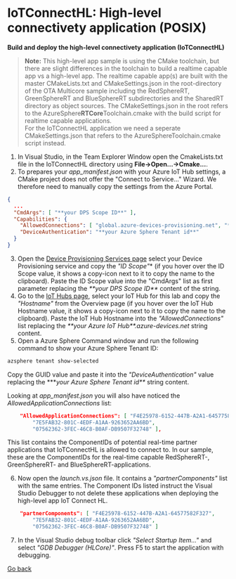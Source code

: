 # IoTConnectHL: High-level connectivety application (POSIX)

 
**Build and deploy the high-level connectivety application (IoTConnectHL)**

>**Note:** This high-level app sample is using the CMake toolchain, but there are slight differences in the toolchain to build a realtime capable app vs a high-level app. 
>The realtime capable app(s) are built with the master CMakeLists.txt and CMakeSettings.json in the root-directory of the OTA Multicore sample including the 
>RedSphereRT, GreenSphereRT and BlueSphereRT subdirectories and the SharedRT directory as object sources. The CMakeSettings.json in the root refers to 
>the AzureSphere**RTCore**Toolchain.cmake with the build script for realtime capable applications.  
>        For the IoTConnectHL application we need a seperate CMakeSettings.json that refers to the AzureSphereToolchain.cmake script instead.
1. In Visual Studio, in the Team Explorer Window open the CmakeLists.txt file in the IoTConnectHL directory using **File->Open...->Cmake...**.
2. To prepares your *app_manifest.json* with your Azure IoT Hub settings, a CMake project does not offer the "Connect to Service..." Wizard.
We therefore need to manually copy the settings from the Azure Portal. 
```json
{
  ...
  "CmdArgs": [ "**your DPS Scope ID**" ],
  "Capabilities": {
    "AllowedConnections": [ "global.azure-devices-provisioning.net", "**your Azure IoT Hub**.azure-devices.net"],
    "DeviceAuthentication": "**your Azure Sphere Tenant id**"
  }  
}
```
3. Open the [Device Provisioning Services page](https://portal.azure.com/#blade/HubsExtension/BrowseResourceBlade/resourceType/Microsoft.Devices%2FProvisioningServices)
select your Device Provisioning service and copy the *"ID Scope"** (if you hover over the ID Scope value, it shows a copy-icon next to it to copy the name to the clipboard). 
Paste the ID Scope value into the "CmdArgs" list as first parameter replacing the *\*\*your DPS Scope ID\*\** content of the string.
4. Go to the <a href="https://portal.azure.com/#blade/HubsExtension/BrowseResourceBlade/resourceType/Microsoft.Devices%2FIotHubs" target="_blank">IoT Hubs page</a>, 
select your IoT Hub for this lab and copy the *"Hostname"* from the Overview page (if you hover over the IoT Hub Hostname value, it shows a copy-icon next to it to copy the name to the clipboard).
Paste the IoT Hub Hostname into the *"AllowedConnections"* list replacing the *\*\*your Azure IoT Hub\*\*.azure-devices.net* string content.
5. Open a Azure Sphere Command window and run the following command to show your Azure Sphere Tenant ID:
```sh
azsphere tenant show-selected
```
Copy the GUID value and paste it into the *"DeviceAuthentication"* value replacing the *\*\**your Azure Sphere Tenant id\*\** string content.

Looking at *app_manifest.json* you will also have noticed the *AllowedApplicationConnections* list:
```json
    "AllowedApplicationConnections": [ "F4E25978-6152-447B-A2A1-64577582F327", 
        "7E5FAB32-801C-4EDF-A1AA-9263652AA6BD", 
        "07562362-3FEC-46C8-B0AF-DB9507F32748" ],
``` 
This list contains the ComponentIDs of potential real-time partner applications that IoTConnectHL is allowed to connect to.
In our sample, these are the ComponentIDs for the real-time capable RedSphereRT-, GreenSphereRT- and BlueSphereRT-applications.

6. Now open the *launch.vs.json* file. It contains a *"partnerComponents"* list with the same entries. The Component IDs listed instruct the Visual Studio Debugger to 
not delete these applications when deploying the high-level app IoT Connect HL. 
```json
    "partnerComponents": [ "F4E25978-6152-447B-A2A1-64577582F327", 
        "7E5FAB32-801C-4EDF-A1AA-9263652AA6BD", 
        "07562362-3FEC-46C8-B0AF-DB9507F32748" ]
```
7. In the Visual Studio debug toolbar click *"Select Startup Item..."* and select *"GDB Debugger (HLCore)"*. Press F5 to start the application with debugging.

[Go back](../README.MD)



